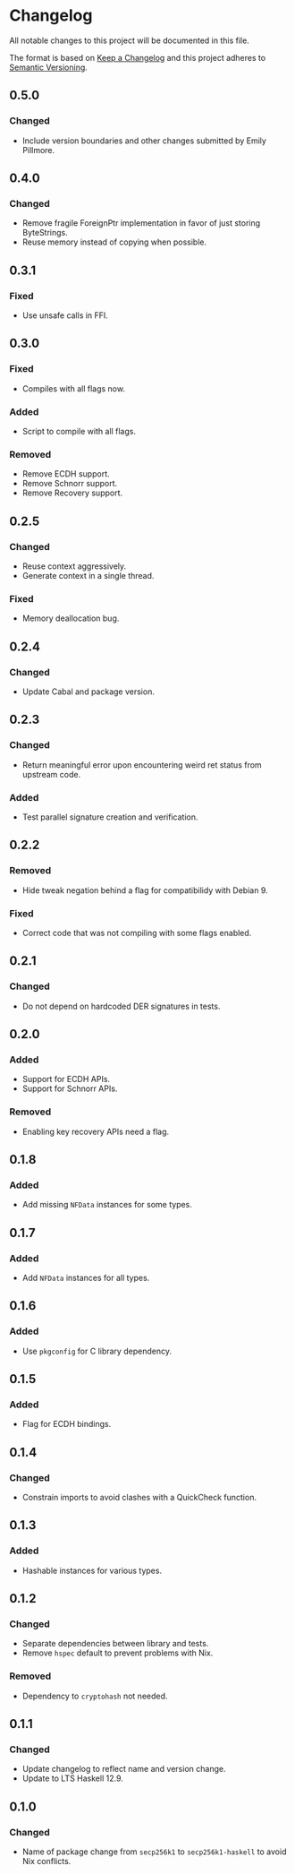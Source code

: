 # Changelog
All notable changes to this project will be documented in this file.

The format is based on [Keep a Changelog](http://keepachangelog.com/en/1.0.0/)
and this project adheres to [Semantic Versioning](http://semver.org/spec/v2.0.0.html).

## 0.5.0
### Changed
- Include version boundaries and other changes submitted by Emily Pillmore.

## 0.4.0
### Changed
- Remove fragile ForeignPtr implementation in favor of just storing ByteStrings.
- Reuse memory instead of copying when possible.

## 0.3.1
### Fixed
- Use unsafe calls in FFI.

## 0.3.0
### Fixed
- Compiles with all flags now.

### Added
- Script to compile with all flags.

### Removed
- Remove ECDH support.
- Remove Schnorr support.
- Remove Recovery support.

## 0.2.5
### Changed
- Reuse context aggressively.
- Generate context in a single thread.

### Fixed
- Memory deallocation bug.

## 0.2.4
### Changed
- Update Cabal and package version.

## 0.2.3
### Changed
- Return meaningful error upon encountering weird ret status from upstream code.

### Added
- Test parallel signature creation and verification.

## 0.2.2
### Removed
- Hide tweak negation behind a flag for compatibilidy with Debian 9.

### Fixed
- Correct code that was not compiling with some flags enabled.

## 0.2.1
### Changed
- Do not depend on hardcoded DER signatures in tests.

## 0.2.0
### Added
- Support for ECDH APIs.
- Support for Schnorr APIs.

### Removed
- Enabling key recovery APIs need a flag.

## 0.1.8
### Added
- Add missing `NFData` instances for some types.

## 0.1.7
### Added
- Add `NFData` instances for all types.

## 0.1.6
### Added
- Use `pkgconfig` for C library dependency.

## 0.1.5
### Added
- Flag for ECDH bindings.

## 0.1.4
### Changed
- Constrain imports to avoid clashes with a QuickCheck function.

## 0.1.3
### Added
- Hashable instances for various types.

## 0.1.2
### Changed
- Separate dependencies between library and tests.
- Remove `hspec` default to prevent problems with Nix.

### Removed
- Dependency to `cryptohash` not needed.

## 0.1.1
### Changed
- Update changelog to reflect name and version change.
- Update to LTS Haskell 12.9.

## 0.1.0
### Changed
- Name of package change from `secp256k1` to `secp256k1-haskell` to avoid Nix conflicts.
